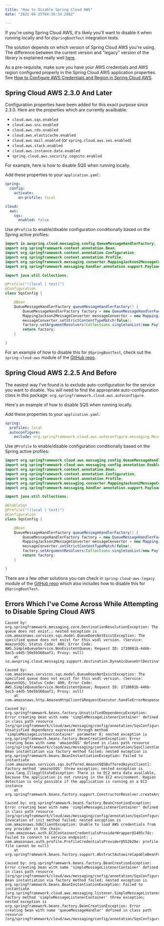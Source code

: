 ```yaml
---
title: "How to Disable Spring Cloud AWS" 
date: "2021-04-25T04:36:34.286Z"

---
```


If you're using Spring Cloud AWS, it's likely you'll want to disable it when running 
locally and for `@SpringBootTest` integration tests.

The solution depends on which version of Spring Cloud AWS you're using. The difference 
between the current version and "legacy" version of the library is explained really well
[here](https://awspring.io/learn/introduction/#versions).

As a pre-requisite, make sure you have your AWS credentials and AWS region 
configured properly in the Spring Cloud AWS application properties. 
See [How to Configure AWS Credentials and Region in Spring Cloud AWS](https://davidagood.com/configure-credentials-region-spring-cloud-aws).

## Spring Cloud AWS 2.3.0 And Later

Configuration properties have been added for this exact purpose since 2.3.0. Here are the properties which are currently availbable:

- `cloud.aws.sqs.enabled`
- `cloud.aws.sns.enabled`
- `cloud.aws.rds.enabled`
- `cloud.aws.elasticache.enabled`
- `cloud.aws.mail.enabled` (or `spring.cloud.aws.ses.enabled`)
- `cloud.aws.stack.enabled`
- `cloud.aws.instance.data.enabled`
- `spring.cloud.aws.security.cognito.enabled`

For example, here is how to disable SQS when running locally.

Add these properties to your `application.yaml`:

```yaml
spring:
  config:
    activate:
      on-profile: local

cloud:
  aws:
    sqs:
      enabled: false
```

Use `@Profile` to enable/disable configuration conditionally based on the Spring active profiles:

```java
import io.awspring.cloud.messaging.config.QueueMessageHandlerFactory;
import org.springframework.context.annotation.Bean;
import org.springframework.context.annotation.Configuration;
import org.springframework.context.annotation.Profile;
import org.springframework.messaging.converter.MappingJackson2MessageConverter;
import org.springframework.messaging.handler.annotation.support.PayloadMethodArgumentResolver;

import java.util.Collections;

@Profile("!(local | test)")
@Configuration
class SqsConfig {

    @Bean
    QueueMessageHandlerFactory queueMessageHandlerFactory() {
        QueueMessageHandlerFactory factory = new QueueMessageHandlerFactory();
        MappingJackson2MessageConverter messageConverter = new MappingJackson2MessageConverter();
        messageConverter.setStrictContentTypeMatch(false);
        factory.setArgumentResolvers(Collections.singletonList(new PayloadMethodArgumentResolver(messageConverter)));
        return factory;
    }

}
```

For an example of how to disable this for `@SpringBootTest`, 
check out the `spring-cloud-aws` module of the
[GitHub repo](https://github.com/helloworldless/disable-spring-cloud-aws).

## Spring Cloud AWS 2.2.5 And Before

The easiest way I've found is to exclude auto-configuration for the service you want to disable. You will need to find the appropriate auto-configuration class in this package: `org.springframework.cloud.aws.autoconfigure`.

Here's an example of how to disable SQS when running locally.

Add these properties to your `application.yaml`:

```yaml
spring:
  profiles: local
  autoconfigure:
    exclude: org.springframework.cloud.aws.autoconfigure.messaging.MessagingAutoConfiguration
```

Use `@Profile` to enable/disable configuration conditionally based on the Spring active profiles:

```java
import org.springframework.cloud.aws.messaging.config.QueueMessageHandlerFactory;
import org.springframework.cloud.aws.messaging.config.annotation.EnableSqs;
import org.springframework.context.annotation.Bean;
import org.springframework.context.annotation.Configuration;
import org.springframework.context.annotation.Profile;
import org.springframework.messaging.converter.MappingJackson2MessageConverter;
import org.springframework.messaging.handler.annotation.support.PayloadMethodArgumentResolver;

import java.util.Collections;

@EnableSqs
@Profile("!(local | test)")
@Configuration
class SqsConfig {

    @Bean
    QueueMessageHandlerFactory queueMessageHandlerFactory() {
        QueueMessageHandlerFactory factory = new QueueMessageHandlerFactory();
        MappingJackson2MessageConverter messageConverter = new MappingJackson2MessageConverter();
        messageConverter.setStrictContentTypeMatch(false);
        factory.setArgumentResolvers(Collections.singletonList(new PayloadMethodArgumentResolver(messageConverter)));
        return factory;
    }

}
```

There are a few other solutions you can check in
`spring-cloud-aws-legacy` module of the
[GitHub repo](https://github.com/helloworldless/disable-spring-cloud-aws) which also 
includes how to disable this for `@SpringBootTest`.

## Errors Which I've Come Across While Attempting to Disable Spring Cloud AWS 

```text
Caused by: org.springframework.messaging.core.DestinationResolutionException: The queue does not exist.; nested exception is com.amazonaws.services.sqs.model.QueueDoesNotExistException: The specified queue does not exist for this wsdl version. (Service: AmazonSQS; Status Code: 400; Error Code: AWS.SimpleQueueService.NonExistentQueue; Request ID: 1710081b-446b-5ec5-a4d5-50e5b560aaf1; Proxy: null)
	at io.awspring.cloud.messaging.support.destination.DynamicQueueUrlDestinationResolver.toDestinationResolutionException(DynamicQueueUrlDestinationResolver.java:105)

```

```text
Caused by: com.amazonaws.services.sqs.model.QueueDoesNotExistException: The specified queue does not exist for this wsdl version. (Service: AmazonSQS; Status Code: 400; Error Code: AWS.SimpleQueueService.NonExistentQueue; Request ID: 1710081b-446b-5ec5-a4d5-50e5b560aaf1; Proxy: null)
	at com.amazonaws.http.AmazonHttpClient$RequestExecutor.handleErrorResponse(AmazonHttpClient.java:1819)
```

```text
Caused by: org.springframework.beans.factory.UnsatisfiedDependencyException: Error creating bean with name 'simpleMessageListenerContainer' defined in class path resource [org/springframework/cloud/aws/messaging/config/annotation/SqsConfiguration.class]: Unsatisfied dependency expressed through method 'simpleMessageListenerContainer' parameter 0; nested exception is org.springframework.beans.factory.BeanCreationException: Error creating bean with name 'amazonSQS' defined in class path resource [org/springframework/cloud/aws/messaging/config/annotation/SqsClientConfiguration.class]: Bean instantiation via factory method failed; nested exception is org.springframework.beans.BeanInstantiationException: Failed to instantiate [com.amazonaws.services.sqs.buffered.AmazonSQSBufferedAsyncClient]: Factory method 'amazonSQS' threw exception; nested exception is java.lang.IllegalStateException: There is no EC2 meta data available, because the application is not running in the EC2 environment. Region detection is only possible if the application is running on a EC2 instance
	at org.springframework.beans.factory.support.ConstructorResolver.createArgumentArray(ConstructorResolver.java:799)
```

```text
Caused by: org.springframework.beans.factory.BeanCreationException: Error creating bean with name 'simpleMessageListenerContainer' defined in class path resource [org/springframework/cloud/aws/messaging/config/annotation/SqsConfiguration.class]: Invocation of init method failed; nested exception is com.amazonaws.SdkClientException: Unable to load AWS credentials from any provider in the chain: [com.amazonaws.auth.EC2ContainerCredentialsProviderWrapper@1405c7dc: Failed to connect to service endpoint: , com.amazonaws.auth.profile.ProfileCredentialsProvider@552b20e: profile file cannot be null]
	at org.springframework.beans.factory.support.AbstractAutowireCapableBeanFactory.initializeBean(AbstractAutowireCapableBeanFactory.java:1799)
```

```text
Caused by: org.springframework.beans.factory.BeanCreationException: Error creating bean with name 'simpleMessageListenerContainer' defined in class path resource [org/springframework/cloud/aws/messaging/config/annotation/SqsConfiguration.class]: Bean instantiation via factory method failed; nested exception is org.springframework.beans.BeanInstantiationException: Failed to instantiate [org.springframework.cloud.aws.messaging.listener.SimpleMessageListenerContainer]: Factory method 'simpleMessageListenerContainer' threw exception; nested exception is org.springframework.beans.factory.BeanCreationException: Error creating bean with name 'queueMessageHandler' defined in class path resource [org/springframework/cloud/aws/messaging/config/annotation/SqsConfiguration.class]
```
